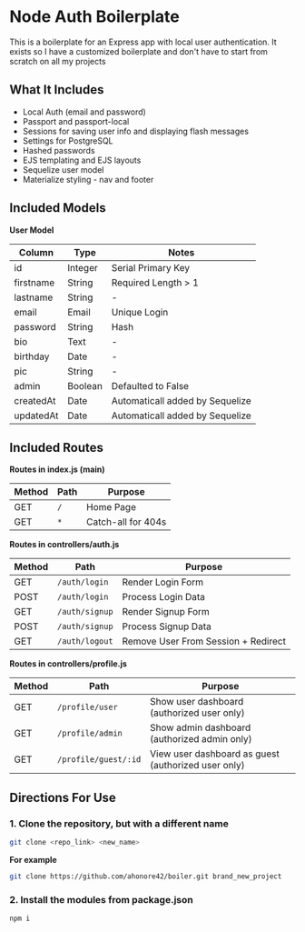 # Node Auth Boilerplate

This is a boilerplate for an Express app with local user authentication. It exists so I have a customized boilerplate and don't have to start from scratch on all my projects

## What It Includes

* Local Auth (email and password)
* Passport and passport-local
* Sessions for saving user info and displaying flash messages
* Settings for PostgreSQL
* Hashed passwords
* EJS templating and EJS layouts
* Sequelize user model
* Materialize styling - nav and footer

## Included Models

**User Model**

| Column | Type | Notes |
| ---------- | ----------- | --------------------------- |
| id | Integer | Serial Primary Key |
| firstname | String | Required Length > 1 |
| lastname | String | - |
| email | Email | Unique Login |
| password | String | Hash |
| bio | Text | - |
| birthday | Date | - |
| pic | String | - |
| admin | Boolean | Defaulted to False |
| createdAt | Date | Automaticall added by Sequelize |
| updatedAt | Date | Automaticall added by Sequelize |

## Included Routes

**Routes in index.js (main)**

| Method | Path | Purpose |
| ----- | ----------- | --------------------------- |
| GET | `/` | Home Page |
| GET | `*` | Catch-all for 404s |

**Routes in controllers/auth.js**

| Method | Path | Purpose |
| ----- | ----------- | --------------------------- |
| GET | `/auth/login` | Render Login Form |
| POST | `/auth/login` | Process Login Data |
| GET | `/auth/signup` | Render Signup Form |
| POST | `/auth/signup` | Process Signup Data |
| GET | `/auth/logout` | Remove User From Session + Redirect |

**Routes in controllers/profile.js**

| Method | Path | Purpose |
| ---- | ------------------- | ------------------------------------------------------- |
| GET | `/profile/user` | Show user dashboard (authorized user only) |
| GET | `/profile/admin` | Show admin dashboard (authorized admin only) |
| GET | `/profile/guest/:id` | View user dashboard as guest (authorized user only) |



## Directions For Use

### 1. Clone the repository, but with a different name

```sh
git clone <repo_link> <new_name>
```

**For example**

```sh
git clone https://github.com/ahonore42/boiler.git brand_new_project
```
### 2. Install the modules from package.json

```
npm i
```
